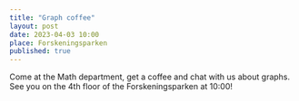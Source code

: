 ```yaml
---
title: "Graph coffee"
layout: post
date: 2023-04-03 10:00
place: Forskeningsparken
published: true
---
```


Come at the Math department, get a coffee and chat with us about graphs. See you on the 4th floor of the Forskeningsparken at 10:00!
